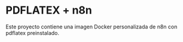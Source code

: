 # PDFLATEX + n8n

Este proyecto contiene una imagen Docker personalizada de n8n con pdflatex preinstalado.
